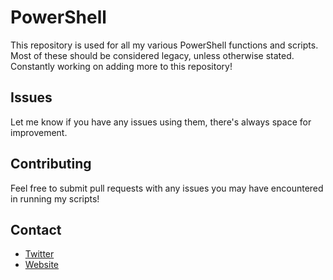 # PowerShell

This repository is used for all my various PowerShell functions and scripts.
Most of these should be considered legacy, unless otherwise stated. Constantly
working on adding more to this repository!

## Issues

Let me know if you have any issues using them, there's always space for improvement.

## Contributing

Feel free to submit pull requests with any issues you may have encountered in
running my scripts!

## Contact

* [Twitter](https://twitter.com/tseknet)
* [Website](https://TsekNet.com)
